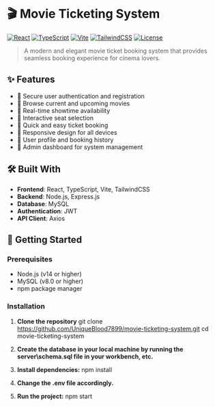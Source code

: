 # 🎬 Movie Ticketing System

[![React](https://img.shields.io/badge/React-18-blue.svg)](https://reactjs.org/)
[![TypeScript](https://img.shields.io/badge/TypeScript-5.5-blue.svg)](https://www.typescriptlang.org/)
[![Vite](https://img.shields.io/badge/Vite-5.4-brightgreen.svg)](https://vitejs.dev/)
[![TailwindCSS](https://img.shields.io/badge/TailwindCSS-3.4-blue.svg)](https://tailwindcss.com/)
[![License](https://img.shields.io/badge/License-MIT-yellow.svg)](LICENSE)

> A modern and elegant movie ticket booking system that provides seamless booking experience for cinema lovers.

## ✨ Features

- 🔐 Secure user authentication and registration
- 🎥 Browse current and upcoming movies
- 📅 Real-time showtime availability
- 💺 Interactive seat selection
- 🎫 Quick and easy ticket booking
- 📱 Responsive design for all devices
- 👤 User profile and booking history
- 🔧 Admin dashboard for system management

## 🛠️ Built With

- **Frontend**: React, TypeScript, Vite, TailwindCSS
- **Backend**: Node.js, Express.js
- **Database**: MySQL
- **Authentication**: JWT
- **API Client**: Axios

## 🚀 Getting Started

### Prerequisites

- Node.js (v14 or higher)
- MySQL (v8.0 or higher)
- npm package manager

### Installation

1. **Clone the repository**
    git clone https://github.com/UniqueBlood7899/movie-ticketing-system.git
    cd movie-ticketing-system

2. **Create the database in your local machine by running the server\schema.sql file in your workbench, etc.**

3. **Install dependencies:**
    npm install
    
4. **Change the .env file accordingly.**

5. **Run the project:**
    npm start